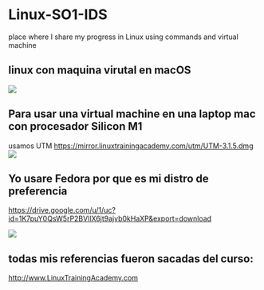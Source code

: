 # Linux-SO1-IDS
place where I share my progress in Linux using commands and virtual machine


## linux con maquina virutal en macOS 
 <img src="https://github.com/josejoelL/Linux-SO1-IDS/blob/main/assets/captura1.jpg" />

## Para usar una virtual machine en una laptop mac con procesador Silicon M1
usamos UTM
https://mirror.linuxtrainingacademy.com/utm/UTM-3.1.5.dmg
<br>
 <img src="https://github.com/josejoelL/Linux-SO1-IDS/blob/main/assets/captura1.jpg" />

## Yo usare Fedora por que es mi distro de preferencia 
https://drive.google.com/u/1/uc?id=1K7puY0QsW5rP2BVIlX6jt9ajvb0kHaXP&export=download
<br>

 <img src="https://github.com/josejoelL/Linux-SO1-IDS/blob/main/assets/captura1.jpg" />



## todas mis referencias fueron sacadas del curso:
http://www.LinuxTrainingAcademy.com
<br>
